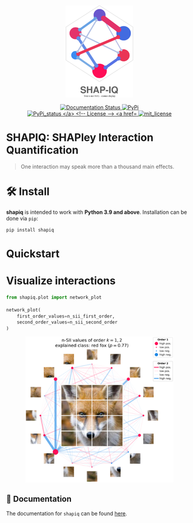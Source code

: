<p align="center">
  <img height="250px" src="docs/source/_static/logo_shapiq_light.svg" alt="shapiq_logo">
</p>

<p align="center">
  <!-- Read the Docs -->
  <a href='https://shapiq.readthedocs.io/en/latest/?badge=latest'>
      <img src='https://readthedocs.org/projects/shapiq/badge/?version=latest' alt='Documentation Status' />
  </a>
  <!-- PyPI Version -->
  <a href="https://pypi.org/project/shapiq">
    <img src="https://img.shields.io/pypi/v/shapiq.svg?color=blue" alt="PyPi">
  </a>
  <!-- PyPI status -->
  <a href="https://pypi.org/project/shapiq">
    <img src="https://img.shields.io/pypi/status/shapiq.svg?color=blue" alt="PyPi_status
  </a>
  <!-- License -->
  <a href="https://opensource.org/licenses/MIT">
    <img src="https://img.shields.io/badge/License-MIT-brightgreen.svg" alt="mit_license">
  </a>
</p>


# SHAPIQ: SHAPley Interaction Quantification
> One interaction may speak more than a thousand main effects.

# 🛠 Install
**shapiq** is intended to work with **Python 3.9 and above**. Installation can be done via `pip`:

```sh
pip install shapiq
```

# Quickstart

# Visualize interactions

```python
from shapiq.plot import network_plot

network_plot(
    first_order_values=n_sii_first_order,
    second_order_values=n_sii_second_order
)
```
<p align="center">
  <img width="400px" src="docs/source/_static/network_example.png" alt="network_plot_example">
</p>

## 📖 Documentation
The documentation for ``shapiq`` can be found [here](https://shapiq.readthedocs.io/en/latest/).

